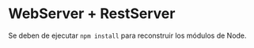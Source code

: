 # WebServer + RestServer

Se deben de ejecutar ```npm install``` para reconstruir los módulos de Node.